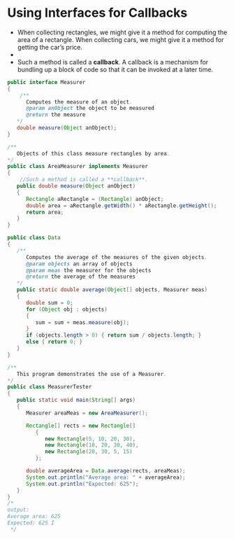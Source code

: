 # Using Interfaces for Callbacks

- When collecting rectangles, we might give it a method for computing the area of a rectangle. When collecting cars, we might give it a method for getting the car’s price.
-
- Such a method is called a **callback**. A callback is a mechanism for bundling up a block of code so that it can be invoked at a later time.

```java
public interface Measurer
{
    /**
      Computes the measure of an object.
      @param anObject the object to be measured
      @return the measure
   */
   double measure(Object anObject);
}

/**
   Objects of this class measure rectangles by area.
*/
public class AreaMeasurer implements Measurer
{
    //Such a method is called a **callback**.
   public double measure(Object anObject)
   {
      Rectangle aRectangle = (Rectangle) anObject;
      double area = aRectangle.getWidth() * aRectangle.getHeight();
      return area;
   }
}

public class Data
{
   /**
      Computes the average of the measures of the given objects.
      @param objects an array of objects
      @param meas the measurer for the objects
      @return the average of the measures
   */
   public static double average(Object[] objects, Measurer meas)
   {
      double sum = 0;
      for (Object obj : objects)
      {
         sum = sum + meas.measure(obj);
      }
      if (objects.length > 0) { return sum / objects.length; }
      else { return 0; }
   }
}

/**
   This program demonstrates the use of a Measurer.
*/
public class MeasurerTester
{
   public static void main(String[] args)
   {
      Measurer areaMeas = new AreaMeasurer();

      Rectangle[] rects = new Rectangle[] 
         {
            new Rectangle(5, 10, 20, 30),
            new Rectangle(10, 20, 30, 40),
            new Rectangle(20, 30, 5, 15)
         };

      double averageArea = Data.average(rects, areaMeas);
      System.out.println("Average area: " + averageArea);
      System.out.println("Expected: 625");
   }
}
/*
output:
Average area: 625
Expected: 625 Í
 */
```
















